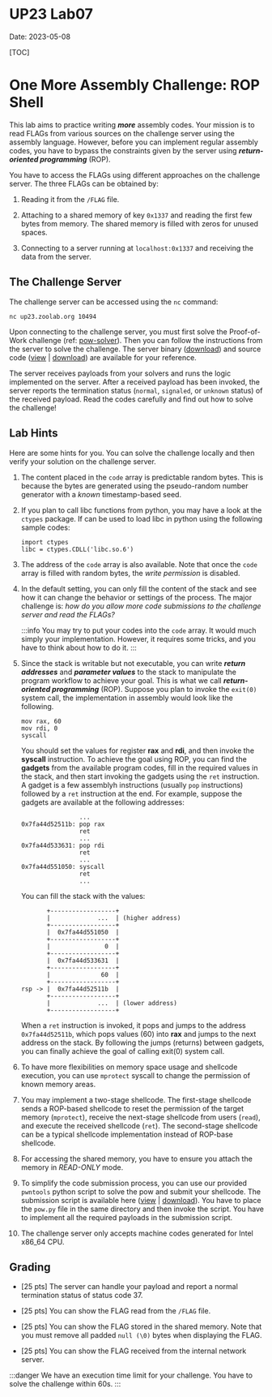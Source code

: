 UP23 Lab07
==========
Date: 2023-05-08

[TOC]

# One More Assembly Challenge: ROP Shell

This lab aims to practice writing ***more*** assembly codes. Your mission is to read FLAGs from various sources on the challenge server using the assembly language. However, before you can implement regular assembly codes, you have to bypass the constraints given by the server using ***return-oriented programming*** (ROP).

You have to access the FLAGs using different approaches on the challenge server. The three FLAGs can be obtained by:

1. Reading it from the `/FLAG` file.

1. Attaching to a shared memory of key `0x1337` and reading the first few bytes from memory. The shared memory is filled with zeros for unused spaces.

1. Connecting to a server running at `localhost:0x1337` and receiving the data from the server.


## The Challenge Server

The challenge server can be accessed using the `nc` command:

```
nc up23.zoolab.org 10494
```

Upon connecting to the challenge server, you must first solve the Proof-of-Work challenge (ref: [pow-solver](https://md.zoolab.org/s/EHSmQ0szV)). Then you can follow the instructions from the server to solve the challenge. The server binary ([download](https://up23.zoolab.org/up23/lab07/ropshell)) and source code ([view](https://up23.zoolab.org/code.html?file=up23/lab07/ropshell.c) | [download](https://up23.zoolab.org/up23/lab07/ropshell.c)) are available for your reference.

The server receives payloads from your solvers and runs the logic implemented on the server. After a received payload has been invoked, the server reports the termination status (`normal`, `signaled`, or `unknown` status) of the received payload. Read the codes carefully and find out how to solve the challenge!

## Lab Hints

Here are some hints for you. You can solve the challenge locally and then verify your solution on the challenge server.

1. The content placed in the `code` array is predictable random bytes. This is because the bytes are generated using the pseudo-random number generator with a *known* timestamp-based seed.

1. If you plan to call libc functions from python, you may have a look at the `ctypes` package. If can be used to load libc in python using the following sample codes:

    ```pythone
    import ctypes
    libc = ctypes.CDLL('libc.so.6')
    ```

1. The address of the `code` array is also available. Note that once the `code` array is filled with random bytes, the *write permission* is disabled.

1. In the default setting, you can only fill the content of the stack and see how it can change the behavior or settings of the process. The major challenge is: *how do you allow more code submissions to the challenge server and read the FLAGs?*

   :::info
   You may try to put your codes into the `code` array. It would much simply your implementation. However, it requires some tricks, and you have to think about how to do it.
   :::
   
1. Since the stack is writable but not executable, you can write ***return addresses*** and ***parameter values*** to the stack to manipulate the program workflow to achieve your goal. This is what we call ***return-oriented programming*** (ROP). Suppose you plan to invoke the `exit(0)` system call, the implementation in assembly would look like the following.

   ```assembly
   mov rax, 60
   mov rdi, 0
   syscall
   ```

   You should set the values for register **rax** and **rdi**, and then invoke the **syscall** instruction. To achieve the goal using ROP, you can find the **gadgets** from the available program codes, fill in the required values in the stack, and then start invoking the gadgets using the `ret` instruction. A gadget is a few assemblyh instructions (usually `pop` instructions) followed by a `ret` instruction at the end. For example, suppose the gadgets are available at the following addresses:
   
   ```assembly
                   ...
   0x7fa44d52511b: pop rax
                   ret
                   ...
   0x7fa44d533631: pop rdi
                   ret
                   ...
   0x7fa44d551050: syscall
                   ret
                   ...
   ```

   You can fill the stack with the values:
   
   ```
          +------------------+
          |             ...  | (higher address)
          +------------------+
          |  0x7fa44d551050  |
          +------------------+
          |               0  |
          +------------------+
          |  0x7fa44d533631  |
          +------------------+
          |              60  |
          +------------------+
   rsp -> |  0x7fa44d52511b  |  
          +------------------+
          |             ...  | (lower address)
          +------------------+
   ```

    When a `ret` instruction is invoked, it pops and jumps to the address `0x7fa44d52511b`, which pops values (60) into **rax** and jumps to the next address on the stack. By following the jumps (returns) between gadgets, you can finally achieve the goal of calling exit(0) system call. 

1. To have more flexibilities on memory space usage and shellcode execution, you can use `mprotect` syscall to change the permission of known memory areas.

1. You may implement a two-stage shellcode. The first-stage shellcode sends a ROP-based shellcode to reset the permission of the target memory (`mprotect`), receive the next-stage shellcode from users (`read`), and execute the received shellcode (`ret`). The second-stage shellcode can be a typical shellcode implementation instead of ROP-base shellcode.

1. For accessing the shared memory, you have to ensure you attach the memory in *READ-ONLY* mode.

1. To simplify the code submission process, you can use our provided `pwntools` python script to solve the pow and submit your shellcode. The submission script is available here ([view](https://up23.zoolab.org/code.html?file=up23/lab07/submit_e2e8c248e0b11354c9197b5b8403ffc2.py) | [download](https://up23.zoolab.org/up23/lab07/submit_e2e8c248e0b11354c9197b5b8403ffc2.py)). You have to place the `pow.py` file in the same directory and then invoke the script. You have to implement all the required payloads in the submission script.

1. The challenge server only accepts machine codes generated for Intel x86_64 CPU.

## Grading

- [25 pts] The server can handle your payload and report a normal termination status of status code 37.

- [25 pts] You can show the FLAG read from the `/FLAG` file. 

- [25 pts] You can show the FLAG stored in the shared memory. Note that you must remove all padded `null (\0)` bytes when displaying the FLAG. 

- [25 pts] You can show the FLAG received from the internal network server.

:::danger
We have an execution time limit for your challenge. You have to solve the challenge within 60s.
:::